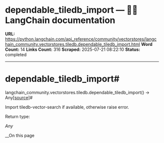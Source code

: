 # dependable_tiledb_import — 🦜🔗 LangChain  documentation

**URL:** https://python.langchain.com/api_reference/community/vectorstores/langchain_community.vectorstores.tiledb.dependable_tiledb_import.html
**Word Count:** 14
**Links Count:** 316
**Scraped:** 2025-07-21 08:22:10
**Status:** completed

---

# dependable\_tiledb\_import\#

langchain\_community.vectorstores.tiledb.dependable\_tiledb\_import\(\) → Any[\[source\]](https://python.langchain.com/api_reference/_modules/langchain_community/vectorstores/tiledb.html#dependable_tiledb_import)\#     

Import tiledb-vector-search if available, otherwise raise error.

Return type:     

_Any_

__On this page